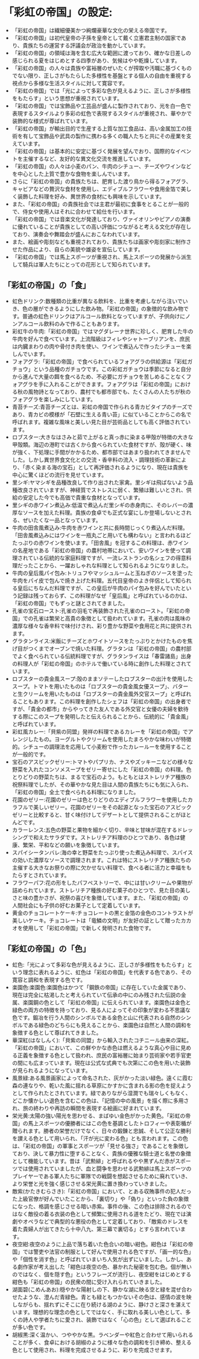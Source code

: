 # 「彩虹の帝国」の設定:

* 「彩虹の帝国」は繊細優美かつ絢爛豪華な文化の栄える帝国です。
* 「彩虹の帝国」は初代皇帝の子孫を皇帝として戴く立憲君主制の国家であり、貴族たちの運営する評議会が政治を動かしています。
* 「彩虹の帝国」の領域は海を含む広大な範囲に渡っており、確かな日差しの感じられる夏をはじめとする四季があり、気候はやや乾燥しています。
* 「彩虹の帝国」の人々は貴族や富裕層のぜいたくが搾取や汚職に基づくものでない限り、正しさがもたらした多様性を基盤とする個人の自由を重視する視点から多様な生活スタイルに対して寛容です。
* 「彩虹の帝国」では「光によって多彩な色が見えるように、正しさが多様性をもたらす」という思想が重視されています。
* 「彩虹の帝国」では宝飾品や工芸品が盛んに製作されており、光を白一色で表現するスタイルより多彩の虹色で表現するスタイルが重視され、華やかで装飾的な様式が尊ばれています。
* 「彩虹の帝国」が輸出目的で生産する上質な加工食品は、高い金属加工の技術を有して宝飾品や武具の製作に携わる多くの職人たちと共にその産業を支えています。
* 「彩虹の帝国」は基本的に安定に基づく発展を望んでおり、国際的なイベントを主催するなど、友好的な異文化交流を推進しています。
* 「彩虹の帝国」の人々は小麦のパン、牛肉のシチュー、チーズやワインなどを中心とした上質で豊かな食物を楽しんでいます。
* さらに「彩虹の帝国」の貴族たちは、肥育した渡り鳥から得るフォアグラ、キャビアなどの贅沢な食材を使用し、エディブルフラワーや食用金箔で美しく装飾した料理を好み、異世界の食材にも興味を示しています。
* また、「彩虹の帝国」の貴族社会では主君が最初に食事をとることが一般的で、侍女や使用人はそれに合わせて給仕を行います。
* 「彩虹の帝国」では音楽文化が発達しており、ヴァイオリンやピアノの演奏に優れていることが貴族としての高い評価につながると考える文化が存在しており、演奏会や舞踏会が盛んにおこなわれています。
* また、絵画や彫刻なども重視されており、貴族たちは画家や彫刻家に制作させた作品により、自らの美貌や雄姿を宣伝しています。
* 「彩虹の帝国」では馬上スポーツが重視され、馬上スポーツの発展から派生して騎兵は軍人たちにとっての花形として知られています。

## 「彩虹の帝国」の「食」

* 虹色ドリンク:数種類の比重が異なる飲料を、比重を考慮しながら注いでいき、色の層ができるようにした飲み物。「彩虹の帝国」の象徴的な飲み物です。普通の虹色ドリンクはアルコール飲料となっていますが、子供向けにノンアルコール飲料のみで作ることもあります。
* 彩虹牛の牛肉:「彩虹の帝国」ではマグダレーナ世界に珍しく、肥育した牛の牛肉を好んで食べています。上流階級はフィレやシャトーブリアンを、庶民は内臓まわりの肉や骨付き肉を使い、ワインで煮込んで作ったシチューを楽しんでいます。
* フォアグラ:「彩虹の帝国」で食べられているフォアグラの供給源は「彩虹ガチョウ」という品種のガチョウです。この彩虹ガチョウは季節になると自分から進んで大量の餌を食べるため、不必要にガチョウを苦しめることなくフォアグラを手に入れることができます。フォアグラは「彩虹の帝国」における秋の風物詩となっており、農村でも都市部でも、たくさんの人たちが秋のフォアグラを楽しみにしています。
* 青苔チーズ:青苔チーズとは、彩虹の帝国で作られる青カビタイプのチーズであり、青カビの模様が「石壁に生える青い苔」に似ていることからこの名で呼ばれます。複雑な風味と美しい見た目が芸術品としても高く評価されています。
* ロブスター:大きなはさみと茹で上がると真っ赤に染まる甲殻が特徴の大きな甲殻類。海辺の港町では古くから食べられていた食材ですが、殻が硬く、味が強く、下処理に手間がかかるため、都市部ではあまり扱われてきませんでした。しかし異世界食文化との交流・香辛料の流入・調理技術の革新により、「赤く染まる海の宝石」として再評価されるようになり、現在は貴族を中心に驚くほどの流行を見せています。
* 里シギ:ヤマシギを品種改良して作り出された家禽。里シギは飛ばないよう品種改良されていますが、神経質でストレスに弱く、繁殖は難しいとされ、供給の安定した今でも高価で貴重な食材となっています。
* 里シギの赤ワイン煮込み:低温で煮込んだ里シギの赤身肉に、そのレバーの濃厚なソースを加えた料理。貴族の食卓でも正式な宴にしか登場しないとされる、ぜいたくな一品となっています。
* 牛肉の田舎風煮込み:牛肉を赤ワインと共に長時間じっくり煮込んだ料理。「田舎風煮込みにはワインを一瓶丸ごと用いても構わない」と言われるほどたっぷりの赤ワインを使います。「田舎風」を冠するこの料理は、赤ワインの名産地である「彩虹の帝国」の農村地帯において、安いワインを使って調理されている伝統的な家庭料理ですが、一流レストランの名シェフの得意料理だったことから、一躍おしゃれな料理として知られるようになりました。
* 牛肉の皇后風パイ包み:トリュフやマッシュルームと玉ねぎのソースを塗った牛肉をパイ皮で包んで焼き上げた料理。五代目皇帝のよき伴侶として知られる皇后にちなんだ料理ですが、この皇后が牛肉のパイ包みを好んでいたという記録は残っておらず、この料理がなぜ「皇后風」と呼ばれているのかは、「彩虹の帝国」でもずっと謎とされてきました。
* 孔雀の宝石ロースト:孔雀の羽毛で再装飾された孔雀のロースト。「彩虹の帝国」での孔雀は繁栄と高貴の象徴として扱われています。孔雀の肉は風味の濃厚な様々な香辛料で味付けされ、彩り豊かな野菜や食用花と共に提供されます。
* グラタンライス:米飯にチーズとホワイトソースをたっぷりとかけたものを焦げ目がつくまでオーブンで焼いた料理。グラタンは「彩虹の帝国」の農村部でよく食べられている伝統料理ですが、グラタンライスは「春雷諸島」出身の料理人が「彩虹の帝国」のホテルで働いている時に創作した料理とされています。
* ロブスターの貴金風スープ:殻のままソテーしたロブスターの出汁を使用したスープ。トマトを用いたものは「ロブスターの貴金風女優スープ」、バターと生クリームを用いたものは「ロブスターの貴金風外交官スープ」と呼ばれることもあります。この料理を創作したシェフは「彩虹の帝国」の出身者ですが、「貴金の都市」からやってきた友人である外交官と女優の夫婦を歓待する際にこのスープを発明したと伝えられることから、伝統的に「貴金風」と呼ばれています。
* 彩虹風カレー:「貝紫の同盟」発祥の料理であるカレーを「彩虹の帝国」でアレンジしたもの。ヨーグルトやクリームを使用したまろやかな味わいが特徴的。シチューの調理法を応用して小麦粉で作ったカレールーを使用することが一般的です。
* 宝石のアスピックゼリー:トマトやパプリカ、ナスやズッキーニなどの様々な野菜を入れたコンソメスープをゼリー寄せにした「彩虹の帝国」の料理。色とりどりの野菜たちは、まるで宝石のよう。もともとはストレリチア種族の祝祭料理でしたが、その華やかな見た目は人間の貴族たちにも気に入られ、「彩虹の帝国」全土で食べられる料理になりました。
* 花園のゼリー:花園のゼリーは色とりどりのエディブルフラワーを使用したカラフルで美しいゼリー。花園のゼリーをその起源となった宝石のアスピックゼリーと比較すると、甘く味付けしてデザートとして提供されることがほとんどです。
* カラーレンス:五色の野菜と果物を細かく切り、辛味と甘味が混在するドレッシングで和えたサラダです。ストレリチア料理のひとつであり、各色は健康、繁栄、平和などの願いを象徴しています。
* スパイシータンバレ:海の幸と野菜をたっぷり使った煮込み料理で、スパイスの効いた濃厚なソースで調理されます。これは特にストレリチア種族たちの主催する大きなお祭りの際に欠かせない料理で、食べる者に活力と幸福をもたらすとされています。
* フラワーパフ:花の形をしたパフペストリーで、中には甘いクリームや果物が詰められています。ストレリチア種族の好む菓子のひとつで、見た目の美しさと味の豊かさが、祝祭の喜びを象徴しています。また、「彩虹の帝国」の人間社会にも子供の好むお菓子として定着しています。
* 黄金のチョコレートケーキ:チョコレートの黒と金箔の金色のコントラストが美しいケーキ。チョコレートは「竜鱗の文明」が友好の証として贈ったカカオを使用して「彩虹の帝国」で新しく発明された食物です。

## 「彩虹の帝国」の「色」

* 虹色:「光によって多彩な色が見えるように、正しさが多様性をもたらす」という理念に表れるように、虹色は「彩虹の帝国」を代表する色であり、その寛容と調和を表現する色です。
* 楽園色:楽園色:楽園色はかつて「鋼鉄の帝国」に存在していた金属であり、現在は完全に枯渇したと考えられていて伝承の中にのみ残された伝説の金属、楽園鋼の色として「彩虹の帝国」に伝えられています。楽園色は金色と緑色の両方の特徴を持っており、見る人によってその印象が変わる不思議な色です。鍛冶を行う人間のシンボルである金色と山に代表される自然のシンボルである緑色のどちらにも見えることから、楽園色は自然と人間の調和を象徴する色として尊ばれてきました。
* 華深紅(はなしんく):「貝紫の同盟」から輸入されたコチニール由来の深紅。「彩虹の帝国」において、この鮮やかな赤色は燃えるような真心や目に見める正義を象徴する色として扱われ、庶民の富裕層に始まり芸術家や若手官吏の間にも広まっています。現在は公式な式典でも次第にこの色を用いた装飾が見られるようになっています。
* 風景緑:ある風景画家によって命名された、灰がかった淡い緑色。遠くに霞む森の連なりや、乾いた風に揺れる草原にかすかに含まれる影の色を捉えようとして作られたとされています。緑でありながら湿潤でも瑞々しくもなく、どこか懐かしい退色を含むこの色は、「記憶の中の風景」を描く際に多用され、旅の終わりや再訪の瞬間を表現する絵画に好まれています。
* 栄光黄:太陽の強い陽光を思わせる、まばゆい金色がかった黄色。「彩虹の帝国」の馬上スポーツの優勝者にはこの色を基調としたトロフィーや表彰楯が贈られます。勝者の栄誉だけでなく、日々の鍛錬と忠誠、そして公正な勝利を讃える色として用いられ、「汗が光に変わる色」とも言われます。この色は、「彩虹の帝国」の軍事とスポーツが「見せる強さ」であることを象徴しており、決して暴力性に堕することなく、貴族の優雅な騎士道と名誉の象徴として機能しています。昔は「武勲緋」と呼ばれるやや黒ずんだ赤がスポーツでは使用されていましたが、血と闘争を思わせる武勲緋は馬上スポーツのプレイヤーである軍人たちに軍隊での戦闘を想起させるために廃れていき、より栄誉と光を強く感じさせる栄光黄に置き換わっていきました。
* 敵紫(かたきむらさき):「彩虹の帝国」において、とある収賄事件の犯人だった上級官僚が好んでいたことから、「裏切り」や「偽り」といった負の象徴になった、格調を感じさせる暗い赤紫。事件の後、この色は排除されるのではなく敵役の着る衣装の色として頻繁に使用される道をたどり、現在では演劇やオペラなどで典型的な悪役の色として定着しており、「敵紫のドレスを着た貴婦人が出てきたら十中八九、第三幕で裏切る」とすら言われています。
* 夜空紺:夜空のように上品で落ち着いた色合いの暗い紺色。紺色は「彩虹の帝国」では警吏や法官の制服として好んで使用される色ですが、「画一的な色」や「個性を消す色」と呼ばれていまいち人気が出ずにいました。しかし、ある劇作家が考え出した「紺色は夜空の色、暴かれた秘密を包む色。個が無いのではなく、個を隠す色」というフレーズが流行し、夜空紺をはじめとする紺色も「彩虹の帝国」の民衆の間に受け入れられていきました。
* 湖面碧(こめんあお):穏やかな陽射しの下、静かな湖に映る空と緑を混ぜ合わせたような、澄んだ青緑色。青とも緑ともつかないその色は、感情の波を映しながらも、揺れずにそこに在り続ける湖のように、静けさと深さを湛えています。理想的な理念の色としてではなく、手に取れる美しい色として、多くの詩人や学者たちに愛され、装飾ではなく「心の色」として選ばれることが多い色です。
* 胡椒黒:深く温かい、つややかな黒。ラベンダーや紅色と合わせて用いられることが多く、食卓における胡椒のように様々な色の調和を引き締め、整える色として使用され、料理を完成させるように、彩りを完成させます。

